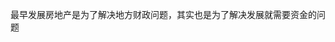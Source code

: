 <!-- 1639465360590 -->
<!-- 房地产的本质是什么 -->
<!-- 主要说一下中国房地产到底是咋回事，聊一下这玩意到底是好还是坏，想找个地方说说真话~ -->
<!-- 房地产的本质是什么 的缩略图url -->

最早发展房地产是为了解决地方财政问题，其实也是为了解决发展就需要资金的问题